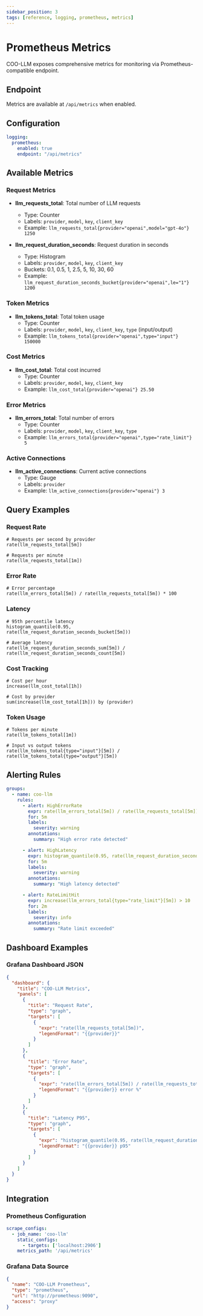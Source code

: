 ```yaml
---
sidebar_position: 3
tags: [reference, logging, prometheus, metrics]
---
```


# Prometheus Metrics

COO-LLM exposes comprehensive metrics for monitoring via Prometheus-compatible endpoint.

## Endpoint

Metrics are available at `/api/metrics` when enabled.

## Configuration

```yaml
logging:
  prometheus:
    enabled: true
    endpoint: "/api/metrics"
```

## Available Metrics

### Request Metrics

- **llm_requests_total**: Total number of LLM requests
  - Type: Counter
  - Labels: `provider`, `model`, `key`, `client_key`
  - Example: `llm_requests_total{provider="openai",model="gpt-4o"} 1250`

- **llm_request_duration_seconds**: Request duration in seconds
  - Type: Histogram
  - Labels: `provider`, `model`, `key`, `client_key`
  - Buckets: 0.1, 0.5, 1, 2.5, 5, 10, 30, 60
  - Example: `llm_request_duration_seconds_bucket{provider="openai",le="1"} 1200`

### Token Metrics

- **llm_tokens_total**: Total token usage
  - Type: Counter
  - Labels: `provider`, `model`, `key`, `client_key`, `type` (input/output)
  - Example: `llm_tokens_total{provider="openai",type="input"} 150000`

### Cost Metrics

- **llm_cost_total**: Total cost incurred
  - Type: Counter
  - Labels: `provider`, `model`, `key`, `client_key`
  - Example: `llm_cost_total{provider="openai"} 25.50`

### Error Metrics

- **llm_errors_total**: Total number of errors
  - Type: Counter
  - Labels: `provider`, `model`, `key`, `client_key`, `type`
  - Example: `llm_errors_total{provider="openai",type="rate_limit"} 5`

### Active Connections

- **llm_active_connections**: Current active connections
  - Type: Gauge
  - Labels: `provider`
  - Example: `llm_active_connections{provider="openai"} 3`

## Query Examples

### Request Rate
```promql
# Requests per second by provider
rate(llm_requests_total[5m])

# Requests per minute
rate(llm_requests_total[1m])
```

### Error Rate
```promql
# Error percentage
rate(llm_errors_total[5m]) / rate(llm_requests_total[5m]) * 100
```

### Latency
```promql
# 95th percentile latency
histogram_quantile(0.95, rate(llm_request_duration_seconds_bucket[5m]))

# Average latency
rate(llm_request_duration_seconds_sum[5m]) / rate(llm_request_duration_seconds_count[5m])
```

### Cost Tracking
```promql
# Cost per hour
increase(llm_cost_total[1h])

# Cost by provider
sum(increase(llm_cost_total[1h])) by (provider)
```

### Token Usage
```promql
# Tokens per minute
rate(llm_tokens_total[1m])

# Input vs output tokens
rate(llm_tokens_total{type="input"}[5m]) / rate(llm_tokens_total{type="output"}[5m])
```

## Alerting Rules

```yaml
groups:
  - name: coo-llm
    rules:
      - alert: HighErrorRate
        expr: rate(llm_errors_total[5m]) / rate(llm_requests_total[5m]) > 0.1
        for: 5m
        labels:
          severity: warning
        annotations:
          summary: "High error rate detected"

      - alert: HighLatency
        expr: histogram_quantile(0.95, rate(llm_request_duration_seconds_bucket[5m])) > 30
        for: 5m
        labels:
          severity: warning
        annotations:
          summary: "High latency detected"

      - alert: RateLimitHit
        expr: increase(llm_errors_total{type="rate_limit"}[5m]) > 10
        for: 2m
        labels:
          severity: info
        annotations:
          summary: "Rate limit exceeded"
```

## Dashboard Examples

### Grafana Dashboard JSON

```json
{
  "dashboard": {
    "title": "COO-LLM Metrics",
    "panels": [
      {
        "title": "Request Rate",
        "type": "graph",
        "targets": [
          {
            "expr": "rate(llm_requests_total[5m])",
            "legendFormat": "{{provider}}"
          }
        ]
      },
      {
        "title": "Error Rate",
        "type": "graph", 
        "targets": [
          {
            "expr": "rate(llm_errors_total[5m]) / rate(llm_requests_total[5m]) * 100",
            "legendFormat": "{{provider}} error %"
          }
        ]
      },
      {
        "title": "Latency P95",
        "type": "graph",
        "targets": [
          {
            "expr": "histogram_quantile(0.95, rate(llm_request_duration_seconds_bucket[5m]))",
            "legendFormat": "{{provider}} p95"
          }
        ]
      }
    ]
  }
}
```

## Integration

### Prometheus Configuration

```yaml
scrape_configs:
  - job_name: 'coo-llm'
    static_configs:
      - targets: ['localhost:2906']
    metrics_path: '/api/metrics'
```

### Grafana Data Source

```json
{
  "name": "COO-LLM Prometheus",
  "type": "prometheus",
  "url": "http://prometheus:9090",
  "access": "proxy"
}
```

